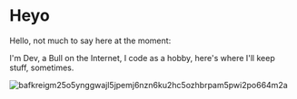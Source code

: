 # Heyo

Hello, not much to say here at the moment:

I'm Dev, a Bull on the Internet, I code as a hobby, here's where I'll keep stuff, sometimes. 

![bafkreigm25o5ynggwajl5jpemj6nzn6ku2hc5ozhbrpam5pwi2po664m2a](https://github.com/user-attachments/assets/11fe2410-ab16-4f2d-92a1-03c3ea8db314)

